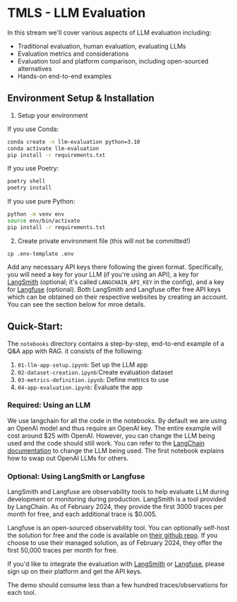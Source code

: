 # TMLS - LLM Evaluation

In this stream we'll cover various aspects of LLM evaluation including:

* Traditional evaluation, human evaluation, evaluating LLMs
* Evaluation metrics and considerations
* Evaluation tool and platform comparison, including open-sourced alternatives
* Hands-on end-to-end examples


## Environment Setup & Installation

1. Setup your environment

If you use Conda:

```bash
conda create -n llm-evaluation python=3.10
conda activate llm-evaluation
pip install -r requirements.txt
```

If you use Poetry:

```bash
poetry shell
poetry install
```

If you use pure Python:

```bash
python -m venv env
source env/bin/activate
pip install -r requirements.txt
```

2. Create private environment file (this will not be committed!)
```
cp .env-template .env
```

Add any necessary API keys there following the given format. Specifically, you will need a key for your LLM (if you're using an API), a key for [LangSmith](https://smith.langchain.com/) (optional; it's called `LANGCHAIN_API_KEY` in the config), and a key for [Langfuse](https://langfuse.com/) (optional). Both LangSmith and Langfuse offer free API keys which can be obtained on their respective websites by creating an account. You can see the section below for mroe details.

## Quick-Start:

The `notebooks` directory contains a step-by-step, end-to-end example of a Q&A app with RAG. it consists of the following:

1. `01-llm-app-setup.ipynb`: Set up the LLM app
2. `02-dataset-creation.ipynb`:Create evaluation dataset
3. `03-metrics-definition.ipynb`: Define metrics to use
4. `04-app-evaluation.ipynb`: Evaluate the app

### Required: Using an LLM
We use langchain for all the code in the notebooks. By default we are using an OpenAI model and thus require an OpenAI key. The entire example will cost around $25 with OpenAI. However, you can change the LLM being used and the code should still work. You can refer to the [LangChain documentation](https://python.langchain.com/docs/integrations/llms/) to change the LLM being used. The first notebook explains how to swap out OpenAI LLMs for others.

### Optional: Using LangSmith or Langfuse
LangSmith and Langfuse are observability tools to help evaluate LLM during development or monitoring during production. LangSmith is a tool provided by LangChain. As of February 2024, they provide the first 3000 traces per month for free, and each additional trace is $0.005.

Langfuse is an open-sourced observability tool. You can optionally self-host the solution for free and the code is available on [their github repo](https://github.com/langfuse/langfuse). If you choose to use their managed solution, as of February 2024, they offer the first 50,000 traces per month for free.

If you'd like to integrate the evaluation with [LangSmith](https://smith.langchain.com/) or [Langfuse](https://langfuse.com/), please sign up on their platform and get the API keys.

The demo should consume less than a few hundred traces/observations for each tool. 